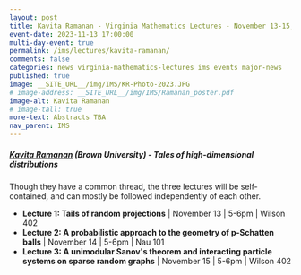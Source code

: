 ```yaml
---
layout: post
title: Kavita Ramanan - Virginia Mathematics Lectures - November 13-15, 2023
event-date: 2023-11-13 17:00:00
multi-day-event: true
permalink: /ims/lectures/kavita-ramanan/
comments: false
categories: news virginia-mathematics-lectures ims events major-news
published: true
image: __SITE_URL__/img/IMS/KR-Photo-2023.JPG
# image-address: __SITE_URL__/img/IMS/Ramanan_poster.pdf
image-alt: Kavita Ramanan
# image-tall: true
more-text: Abstracts TBA
nav_parent: IMS
---
```


<h5 class="mt-1 mb-1"><a href="https://www.brown.edu/academics/applied-mathematics/faculty/kavita-ramanan/home">Kavita Ramanan</a> (Brown University) - Tales of high-dimensional distributions</h5>

Though they have a common thread, the three lectures will be self-contained, and can mostly be followed independently of each other.

<ul>
<li><b>Lecture 1: Tails of random projections</b> | November 13 | 5-6pm | Wilson 402 </li>
<li><b>Lecture 2: A probabilistic approach to the geometry of p-Schatten balls</b> | November 14 | 5-6pm | Nau 101</li>
<li><b>Lecture 3: A unimodular Sanov's theorem and interacting particle systems on sparse random graphs</b> | November 15 | 5-6pm | Wilson 402</li>
</ul>


